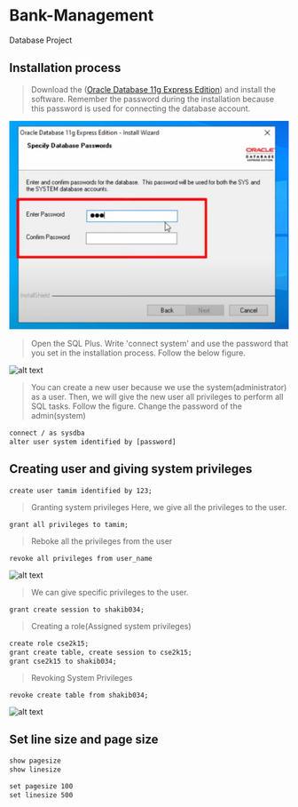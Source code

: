 # Bank-Management
Database Project 

## Installation process
> Download the ([Oracle Database 11g Express Edition](https://www.oracle.com/database/technologies/xe-prior-release-downloads.html)) and install the software.
> Remember the password during the installation because this password is used for connecting the database account.

![alt text](https://github.com/shahidul034/BookList_database-project/blob/master/DIAGRAM%20PIC/installation.png)

> Open the SQL Plus. Write 'connect system' and use the password that you set in the installation process. Follow the below figure.

![alt text](https://github.com/shahidul034/Database-Lab-Tutorial/blob/main/DIAGRAM%20PIC/sqlplus.png)

> You can create a new user because we use the system(administrator) as a user. Then, we will give the new user all privileges to perform all SQL tasks. Follow the figure.
> Change the password of the admin(system)
```
connect / as sysdba
alter user system identified by [password]
```

## Creating user and giving system privileges
```
create user tamim identified by 123;
```
>  Granting system privileges
> Here, we give all the privileges to the user.
```
grant all privileges to tamim;
```
> Reboke all the privileges from the user
```
revoke all privileges from user_name
```
![alt text](https://github.com/shahidul034/Database-Lab-Tutorial/blob/main/DIAGRAM%20PIC/sqlplus2.png)
> We can give specific privileges to the user.
```
grant create session to shakib034;
```
> Creating a role(Assigned system privileges)
```
create role cse2k15;
grant create table, create session to cse2k15;
grant cse2k15 to shakib034;
```
> Revoking System Privileges
```
revoke create table from shakib034;
```

![alt text](https://github.com/shahidul034/Database-Lab-Tutorial/blob/main/DIAGRAM%20PIC/system%20privileges.png)
## Set line size and page size
```
show pagesize
show linesize
```
```
set pagesize 100
set linesize 500
```
